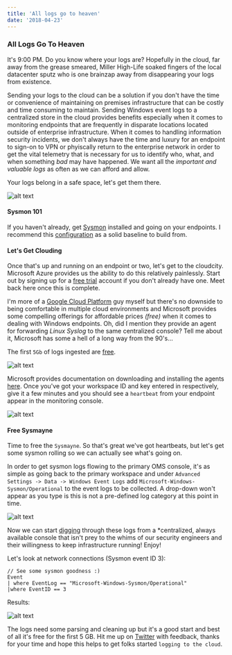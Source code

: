 ```yaml
---
title: 'All logs go to heaven'
date: '2018-04-23'
---
```


### All Logs Go To Heaven

It's 9:00 PM. Do you know where your logs are? Hopefully in the cloud, far away from the grease smeared, Miller High-Life soaked fingers of the local datacenter sputz who is one brainzap away from disappearing your logs from existence.

Sending your logs to the cloud can be a solution if you don't have the time or convenience of maintaining on premises infrastructure that can be costly and time consuming to maintain. Sending Windows event logs to a centralized store in the cloud provides benefits especially when it comes to monitoring endpoints that are frequently in disparate locations located outside of enterprise infrastructure. When it comes to handling information security incidents, we don't always have the time and luxury for an endpoint to sign-on to VPN or phyiscally return to the enterprise network in order to get the vital telemetry that is necessary for us to identify who, what, and when something _bad_ may have happened. We want all the _important and valuable logs_ as often as we can afford and allow.

Your logs belong in a safe space, let's get them there.

![alt text](/img/dog.jpg "Busy later?")

#### Sysmon 101

If you haven't already, get [Sysmon](https://blogs.technet.microsoft.com/motiba/2016/10/18/sysinternals-sysmon-unleashed/) installed and going on your endpoints. I recommend this [configuration](https://github.com/SwiftOnSecurity/sysmon-config/blob/master/sysmonconfig-export.xml) as a solid baseline to build from.

#### Let's Get Clouding

Once that's up and running on an endpoint or two, let's get to the cloudcity. Microsoft Azure provides us the ability to do this relatively painlessly. Start out by signing up for a [free trial](https://azure.microsoft.com/en-us/) account if you don't already have one. Meet back here once this is complete.

I'm more of a [Google Cloud Platform](http://cloud.google.com/) guy myself but there's no downside to being comfortable in multiple cloud environments and Microsoft provides some compelling offerings for affordable prices _(free)_ when it comes to dealing with Windows endpoints. Oh, did I mention they provide an agent for forwarding _Linux Syslog_ to the same centralized console? Tell me about it, Microsoft has some a hell of a long way from the 90's...

The first `5Gb` of logs ingested are [free](https://azure.microsoft.com/en-us/pricing/details/log-analytics/).

![alt text](/img/pricing.png "Can't beat FREE")

Microsoft provides documentation on downloading and installing the agents [here](https://docs.microsoft.com/en-us/azure/log-analytics/log-analytics-quick-collect-windows-computer). Once you've got your workspace ID and key entered in respectively, give it a few minutes and you should see a `heartbeat` from your endpoint appear in the monitoring console.

![alt text](/img/heartbeat.png "My heart beats for you")

#### Free Sysmayne

Time to free the `Sysmayne`. So that's great we've got heartbeats, but let's get some sysmon rolling so we can actually see what's going on.

In order to get sysmon logs flowing to the primary OMS console, it's as simple as going back to the primary workspace and under `Advanced Settings -> Data -> Windows Event Logs` add `Microsoft-Windows-Sysmon/Operational` to the event logs to be collected. A drop-down won't appear as you type is this is not a pre-defined log category at this point in time.

![alt text](/img/sysmon.png "Sysmayne")

Now we can start [digging](https://blogs.technet.microsoft.com/motiba/2017/12/07/sysinternals-sysmon-suspicious-activity-guide/) through these logs from a *centralized, always available console that isn't prey to the whims of our security engineers and their willingness to keep infrastructure running! Enjoy!

Let's look at network connections (Sysmon event ID 3):

```
// See some sysmon goodness :)
Event
| where EventLog == "Microsoft-Windows-Sysmon/Operational"
|where EventID == 3
```

Results:

![alt text](/img/sysmon3.png "not too shabby")

The logs need some parsing and cleaning up but it's a good start and best of all it's free for the first 5 GB. Hit me up on [Twitter](https://twitter.com/h0neybdg3r) with feedback, thanks for your time and hope this helps to get folks started `logging to the cloud`.